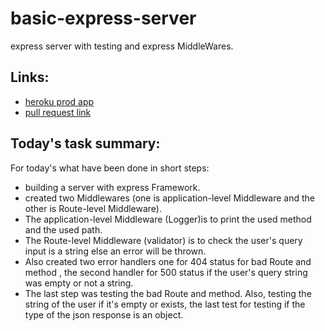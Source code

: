 # basic-express-server
express server with testing and express MiddleWares.
## Links:
* [heroku prod app](https://ibrahimoqoul-clas02-prod-app.herokuapp.com/)
* [pull request link](https://github.com/ibrahimalaqoul/basic-express-server/pull/5)

## Today's task summary:
For today's what have been done in short steps:
* building a server with express Framework. 
* created two Middlewares (one is application-level Middleware and the other is Route-level Middleware).
* The application-level Middleware (Logger)is to print the used method and the used path.
* The Route-level Middleware (validator) is to check the user's query input is a string else an error will be thrown.
* Also created two error handlers one for 404 status for bad Route and method , the second handler for 500 status if the user's query string was empty or not a string.
* The last step was testing the bad Route and method.  Also, testing the string of the user if it's empty or exists,  the last test for testing if the type of the json response is an object.
